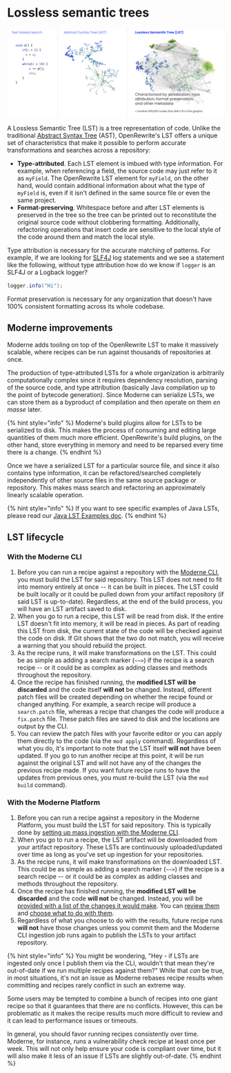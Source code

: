 # Lossless semantic trees

![LST comparison](../../../../.gitbook/assets/LST-comparison.png)

A Lossless Semantic Tree (LST) is a tree representation of code. Unlike the traditional [Abstract Syntax Tree](https://en.wikipedia.org/wiki/Abstract\_syntax\_tree) (AST), OpenRewrite's LST offers a unique set of characteristics that make it possible to perform accurate transformations and searches across a repository:

* **Type-attributed**. Each LST element is imbued with type information. For example, when referencing a field, the source code may just refer to it as `myField`. The OpenRewrite LST element for `myField`, on the other hand, would contain additional information about what the type of `myField` is, even if it isn't defined in the same source file or even the same project.
* **Format-preserving**. Whitespace before and after LST elements is preserved in the tree so the tree can be printed out to reconstitute the original source code without clobbering formatting. Additionally, refactoring operations that insert code are sensitive to the local style of the code around them and match the local style.

Type attribution is necessary for the accurate matching of patterns. For example, if we are looking for [SLF4J](http://www.slf4j.org/) log statements and we see a statement like the following, without type attribution how do we know if `logger` is an SLF4J or a Logback logger?

```java
logger.info("Hi");
```

Format preservation is necessary for any organization that doesn't have 100% consistent formatting across its whole codebase.

## Moderne improvements

Moderne adds tooling on top of the OpenRewrite LST to make it massively scalable, where recipes can be run against thousands of repositories at once.

The production of type-attributed LSTs for a whole organization is arbitrarily computationally complex since it requires dependency resolution, parsing of the source code, and type attribution (basically Java compilation up to the point of bytecode generation). Since Moderne can serialize LSTs, we can store them as a byproduct of compilation and then operate on them _en masse_ later.

{% hint style="info" %}
Moderne's build plugins allow for LSTs to be serialized to disk. This makes the process of consuming and editing large quantities of them much more efficient. OpenRewrite's build plugins, on the other hand, store everything in memory and need to be reparsed every time there is a change.
{% endhint %}

Once we have a serialized LST for a particular source file, and since it also contains type information, it can be refactored/searched completely independently of other source files in the same source package or repository. This makes mass search and refactoring an approximately linearly scalable operation.

{% hint style="info" %}
If you want to see specific examples of Java LSTs, please read our [Java LST Examples doc](https://docs.openrewrite.org/concepts-and-explanations/lst-examples).
{% endhint %}

## LST lifecycle

### With the Moderne CLI

1. Before you can run a recipe against a repository with the [Moderne CLI](../../../../user-documentation/moderne-cli/getting-started/cli-intro.md), you must build the LST for said repository. This LST does not need to fit into memory entirely at once -- it can be built in pieces. The LST could be built locally or it could be pulled down from your artifact repository (if said LST is up-to-date). Regardless, at the end of the build process, you will have an LST artifact saved to disk.
2. When you go to run a recipe, this LST will be read from disk. If the entire LST doesn't fit into memory, it will be read in pieces. As part of reading this LST from disk, the current state of the code will be checked against the code on disk. If Git shows that the two do not match, you will receive a warning that you should rebuild the project.
3. As the recipe runs, it will make transformations on the LST. This could be as simple as adding a search marker (`~~>`) if the recipe is a search recipe -- or it could be as complex as adding classes and methods throughout the repository.
4. Once the recipe has finished running, the **modified LST will be discarded** and the code itself **will not** be changed. Instead, different patch files will be created depending on whether the recipe found or changed anything. For example, a search recipe will produce a `search.patch` file, whereas a recipe that changes the code will produce a `fix.patch` file. These patch files are saved to disk and the locations are output by the CLI.
5. You can review the patch files with your favorite editor or you can apply them directly to the code (via the `mod apply` command). Regardless of what you do, it's important to note that the LST itself **will not** have been updated. If you go to run another recipe at this point, it will be run against the original LST and will not have any of the changes the previous recipe made. If you want future recipe runs to have the updates from previous ones, you must re-build the LST (via the `mod build` command).

### With the Moderne Platform

1. Before you can run a recipe against a repository in the Moderne Platform, you must build the LST for said repository. This is typically done by [setting up mass ingestion with the Moderne CLI](/administrator-documentation/moderne-platform/how-to-guides/mass-ingest.md).
2. When you go to run a recipe, the LST artifact will be downloaded from your artifact repository. These LSTs are continuously uploaded/updated over time as long as you've set up ingestion for your repositories.
3. As the recipe runs, it will make transformations on the downloaded LST. This could be as simple as adding a search marker (`~~>`) if the recipe is a search recipe -- or it could be as complex as adding classes and methods throughout the repository.
4. Once the recipe has finished running, the **modified LST will be discarded** and the code **will not** be changed. Instead, you will be [provided with a list of the changes it would make](../../../../user-documentation/moderne-platform/getting-started/running-your-first-recipe.md#step-6-run-the-recipe). You can [review them](../../../../user-documentation/moderne-platform/getting-started/running-your-first-recipe.md#step-7-view-the-results) and [choose what to do with them](../../../../user-documentation/moderne-platform/getting-started/running-your-first-recipe.md#step-8-commit-your-changes).
5. Regardless of what you choose to do with the results, future recipe runs **will not** have those changes unless you commit them and the Moderne CLI ingestion job runs again to publish the LSTs to your artifact repository.

{% hint style="info" %}
You might be wondering, "Hey - if LSTs are ingested only once I publish them via the CLI, wouldn't that mean they're out-of-date if we run multiple recipes against them?" While that _can_ be true, in most situations, it's not an issue as Moderne rebases recipe results when committing and recipes rarely conflict in such an extreme way.

Some users may be tempted to combine a bunch of recipes into one giant recipe so that it guarantees that there are no conflicts. However, this can be problematic as it makes the recipe results much more difficult to review and it can lead to performance issues or timeouts.

In general, you should favor running recipes consistently over time. Moderne, for instance, runs a vulnerability check recipe at least once per week. This will not only help ensure your code is compliant over time, but it will also make it less of an issue if LSTs are slightly out-of-date.
{% endhint %}
